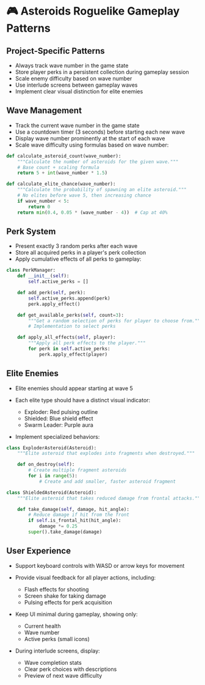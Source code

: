 # 🎮 Asteroids Roguelike Gameplay Patterns

## Project-Specific Patterns

- Always track wave number in the game state
- Store player perks in a persistent collection during gameplay session
- Scale enemy difficulty based on wave number
- Use interlude screens between gameplay waves
- Implement clear visual distinction for elite enemies

## Wave Management

- Track the current wave number in the game state
- Use a countdown timer (3 seconds) before starting each new wave
- Display wave number prominently at the start of each wave
- Scale wave difficulty using formulas based on wave number:

```python
def calculate_asteroid_count(wave_number):
    """Calculate the number of asteroids for the given wave."""
    # Base count + scaling formula
    return 5 + int(wave_number * 1.5)

def calculate_elite_chance(wave_number):
    """Calculate the probability of spawning an elite asteroid."""
    # No elites before wave 5, then increasing chance
    if wave_number < 5:
        return 0
    return min(0.4, 0.05 * (wave_number - 4))  # Cap at 40%
```

## Perk System

- Present exactly 3 random perks after each wave
- Store all acquired perks in a player's perk collection
- Apply cumulative effects of all perks to gameplay:

```python
class PerkManager:
    def __init__(self):
        self.active_perks = []

    def add_perk(self, perk):
        self.active_perks.append(perk)
        perk.apply_effect()

    def get_available_perks(self, count=3):
        """Get a random selection of perks for player to choose from."""
        # Implementation to select perks

    def apply_all_effects(self, player):
        """Apply all perk effects to the player."""
        for perk in self.active_perks:
            perk.apply_effect(player)
```

## Elite Enemies

- Elite enemies should appear starting at wave 5
- Each elite type should have a distinct visual indicator:

  - Exploder: Red pulsing outline
  - Shielded: Blue shield effect
  - Swarm Leader: Purple aura

- Implement specialized behaviors:

```python
class ExploderAsteroid(Asteroid):
    """Elite asteroid that explodes into fragments when destroyed."""

    def on_destroy(self):
        # Create multiple fragment asteroids
        for i in range(5):
            # Create and add smaller, faster asteroid fragment

class ShieldedAsteroid(Asteroid):
    """Elite asteroid that takes reduced damage from frontal attacks."""

    def take_damage(self, damage, hit_angle):
        # Reduce damage if hit from the front
        if self.is_frontal_hit(hit_angle):
            damage *= 0.25
        super().take_damage(damage)
```

## User Experience

- Support keyboard controls with WASD or arrow keys for movement
- Provide visual feedback for all player actions, including:

  - Flash effects for shooting
  - Screen shake for taking damage
  - Pulsing effects for perk acquisition

- Keep UI minimal during gameplay, showing only:

  - Current health
  - Wave number
  - Active perks (small icons)

- During interlude screens, display:
  - Wave completion stats
  - Clear perk choices with descriptions
  - Preview of next wave difficulty
